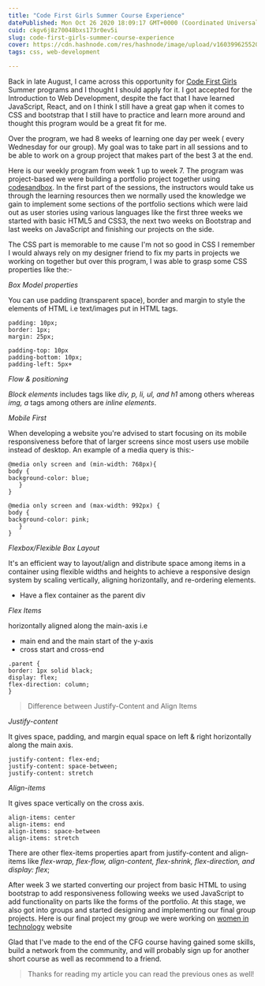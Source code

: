 ```yaml
---
title: "Code First Girls Summer Course Experience"
datePublished: Mon Oct 26 2020 18:09:17 GMT+0000 (Coordinated Universal Time)
cuid: ckgv6j8z70048bxs173r0ev5i
slug: code-first-girls-summer-course-experience
cover: https://cdn.hashnode.com/res/hashnode/image/upload/v1603996255203/hcYLhzavO.png
tags: css, web-development

---
```


Back in late August, I came across this opportunity for [Code First Girls](https://codefirstgirls.org.uk/) Summer programs and I thought I should apply for it. I got accepted for the Introduction to Web Development, despite the fact that I have learned JavaScript, React, and on I think I still have a great gap when it comes to CSS and bootstrap that I still have to practice and learn more around and thought this program would be a great fit for me. 

Over the program, we had 8 weeks of learning one day per week ( every Wednesday for our group). My goal was to take part in all sessions and to be able to work on a group project that makes part of the best 3 at the end. 

Here is our weekly program from week 1 up to week 7. The program was project-based we were building a portfolio project together using [codesandbox](https://codesandbox.io/). In the first part of the sessions, the instructors would take us through the learning resources then we normally used the knowledge we gain to implement some sections of the portfolio sections which were laid out as user stories using various languages like the first three weeks we started with basic HTML5  and CSS3, the next two weeks on Bootstrap and last weeks on JavaScript and finishing our projects on the side.  

The CSS part is memorable to me cause I'm not so good in CSS I remember I would always rely on my designer friend to fix my parts in projects we working on together but over this program, I was able to grasp some CSS properties like the:-

*Box Model properties*

You can use padding (transparent space), border and margin to style the elements of HTML i.e text/images put in HTML tags.

```
padding: 10px;
border: 1px;
margin: 25px;
``` 
```
padding-top: 10px
padding-bottom: 10px;
padding-left: 5px+
```
*Flow & positioning*

*Block elements* includes tags like *div, p,  li, ul, and h1* among others whereas *img, a* tags among others are *inline elements*.

*Mobile First*

When developing a website you're advised to start focusing on its mobile responsiveness before that of larger screens since most users use mobile instead of desktop. An example of a media query is this:-
```
@media only screen and (min-width: 768px){
body {
background-color: blue;
   }
}

@media only screen and (max-width: 992px) {
body {
background-color: pink;
   }
}
```
*Flexbox/Flexible Box Layout*

It's an efficient way to layout/align and distribute space among items in a container using flexible widths and heights to achieve a responsive design system by scaling vertically, aligning horizontally, and re-ordering elements.

- Have a flex container as the parent div

*Flex Items*

horizontally aligned along the main-axis i.e 
  - main end and the main start of the y-axis 
  - cross start and cross-end

```
.parent {
border: 1px solid black;
display: flex;
flex-direction: column;
}
```
> Difference between Justify-Content and  Align Items

*Justify-content*

It gives space, padding, and margin equal space on left & right horizontally along the main axis. 

```
justify-content: flex-end;
justify-content: space-between;
justify-content: stretch
```
*Align-items*

It gives space vertically on the cross axis.
```
align-items: center
align-items: end
align-items: space-between
align-items: stretch
```
There are other flex-items properties apart from justify-content and align-items like *flex-wrap, flex-flow, align-content, flex-shrink, flex-direction, and display: flex*;

After week 3 we started converting our project from basic HTML to using bootstrap to add responsiveness following weeks we used JavaScript to add functionality on parts like the forms of the portfolio. At this stage, we also got into groups and started designing and implementing our final group projects. Here is our final project my group we were working on [women in technology](https://womenintechn.netlify.app/) website

 Glad that I've made to the end of the CFG course having gained some skills, build a network from the community, and will probably sign up for another short course as well as recommend to a friend.

> Thanks for reading my article you can read the previous ones as well!


